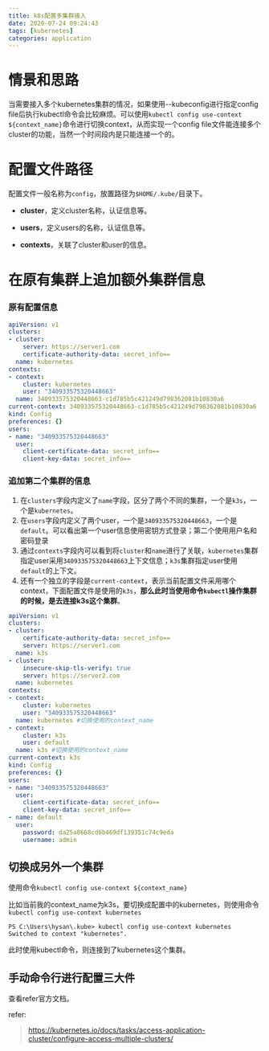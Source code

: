 ```yaml
---
title: k8s配置多集群接入
date: 2020-07-24 09:24:43
tags: [kubernetes]
categories: application
---
```


# 情景和思路
当需要接入多个kubernetes集群的情况，如果使用\-\-kubeconfig进行指定config file后执行kubectl命令会比较麻烦。可以使用`kubectl config use-context ${context_name}`命令进行切换context，从而实现一个config file文件能连接多个cluster的功能，当然一个时间段内是只能连接一个的。



# 配置文件路径

配置文件一般名称为`config`，放置路径为`$HOME/.kube/`目录下。

<!-- more -->

* **cluster**，定义cluster名称，认证信息等。

* **users**，定义users的名称，认证信息等。

* **contexts**，关联了cluster和user的信息。



# 在原有集群上追加额外集群信息

### 原有配置信息

```yaml
apiVersion: v1
clusters:
- cluster:
    server: https://server1.com
    certificate-authority-data: secret_info==
  name: kubernetes
contexts:
- context:
    cluster: kubernetes
    user: "340933575320448663"
  name: 340933575320448663-c1d785b5c421249d798362081b10830a6
current-context: 340933575320448663-c1d785b5c421249d798362081b10830a6
kind: Config
preferences: {}
users:
- name: "340933575320448663"
  user:
    client-certificate-data: secret_info==
    client-key-data: secret_info==
```



### 追加第二个集群的信息

1. 在`clusters`字段内定义了`name`字段，区分了两个不同的集群，一个是`k3s`，一个是`kubernetes`。
2. 在`users`字段内定义了两个user，一个是`340933575320448663`，一个是`default`。可以看出第一个user信息使用密钥方式登录；第二个使用用户名和密码登录
3. 通过`contexts`字段内可以看到将`cluster`和`name`进行了关联，`kubernetes`集群指定user采用`340933575320448663`上下文信息；`k3s`集群指定user使用`default`的上下文。
4. 还有一个独立的字段是`current-context`，表示当前配置文件采用哪个context，下面配置文件是使用的`k3s`，**那么此时当使用命令`kubectl`操作集群的时候，是去连接k3s这个集群**。

```yaml
apiVersion: v1
clusters:
- cluster:
    certificate-authority-data: secret_info==
    server: https://server1.com
  name: k3s
- cluster:
    insecure-skip-tls-verify: true
    server: https://server2.com
  name: kubernetes
contexts:
- context:
    cluster: kubernetes
    user: "340933575320448663"
  name: kubernetes #切换使用的context_name
- context:
    cluster: k3s
    user: default
  name: k3s #切换使用的context_name
current-context: k3s
kind: Config
preferences: {}
users:
- name: "340933575320448663"
  user:
    client-certificate-data: secret_info==
    client-key-data: secret_info==
- name: default
  user:
    password: da25a8668cd6b469df139351c74c9eda
    username: admin
```



## 切换成另外一个集群

使用命令`kubectl config use-context ${context_name}`

比如当前我的context_name为k3s，要切换成配置中的kubernetes，则使用命令`kubectl config use-context kubernetes`

```shell
PS C:\Users\hysan\.kube> kubectl config use-context kubernetes
Switched to context "kubernetes".
```

此时使用kubectl命令，则连接到了kubernetes这个集群。



## 手动命令行进行配置三大件

查看refer官方文档。

refer:

> https://kubernetes.io/docs/tasks/access-application-cluster/configure-access-multiple-clusters/
